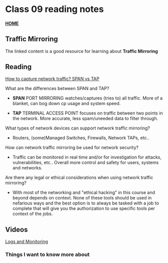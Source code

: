 # Class 09 reading notes

#### [HOME](https://cesarderio.github.io/reading-notes/)

## Traffic Mirroring

The linked content is a good resource for learning about **Traffic Mirroring**

## Reading

[How to capture network traffic? SPAN vs TAP](https://accedian.com/blog/capture-network-traffic-span-vs-tap/)

What are the differences between SPAN and TAP?

* **SPAN** PORT MIRRORING watches/captures (tries to) all traffic. More of a blanket, can bog down cp usage and system speed.

* **TAP** TERMINAL ACCESS POINT focuses on traffic between two points in the network. More accurate, less spam/uneeded data to filter through.

What types of network devices can support network traffic mirroring?

* Routers, (some)Managed Switches, Firewalls, Network TAPs, etc..

How can network traffic mirroring be used for network security?

* Traffic can be monitored in real time and/or for investigation for attacks, vulnerabilities, etc.. Overall more control and safety for users, systems and networks.

Are there any legal or ethical considerations when using network traffic mirroring?

* With most of the networking and "ethical hacking" in this course and beyond depends on context. None of these tools should be used in nefarious ways and the best option is to always be tasked with a job to complete that will give you the authorization to use specific tools per context of the jobs.

## Videos

[Logs and Monitoring](https://www.professormesser.com/network-plus/n10-008/n10-008-video/logs-and-monitoring-n10-008/)

### Things I want to know more about
